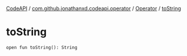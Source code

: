 [CodeAPI](../../index.md) / [com.github.jonathanxd.codeapi.operator](../index.md) / [Operator](index.md) / [toString](.)

# toString

`open fun toString(): String`